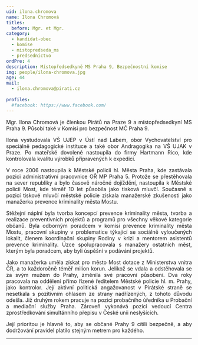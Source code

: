 ```yaml
---
uid: ilona.chromova
name: Ilona Chromová
titles:
  before: Mgr. et Mgr.
category:
  - kandidat-obec
  - komise
  - mistopredseda_ms
  - predsednictvo
ordPre: 4
description: Místopředsedkyně MS Praha 9, Bezpečnostní komise
img: people/ilona-chromova.jpg
age: 44
mail:
  - ilona.chromova@pirati.cz
 
profiles:
  #facebook: https://www.facebook.com/
---
```

<p style='text-align: justify;'>Mgr. Ilona Chromová je členkou Pirátů na Praze 9 a místopředsedkyní MS Praha 9. Působí také v Komisi pro bezpečnost MČ Praha 9.
</p><p style='text-align: justify;'>
Ilona vystudovala VŠ UJEP v Ústí nad Labem, obor Vychovatelství pro speciálně pedagogické instituce a také obor Andragogika na VŠ UJAK v Praze. Po mateřské dovolené nastoupila do firmy Hartmann Rico, kde kontrolovala kvalitu výrobků připravených k expedici.
</p><p style='text-align: justify;'>
V roce 2006 nastoupila k Městské policii hl. Města Praha, kde zastávala pozici administrativní pracovnice OŘ MP Praha 5. Protože se přestěhovala na sever republiky a bylo časově náročné dojíždění, nastoupila k Městské policii Most, kde téměř 10 let působila jako tisková mluvčí. Současně s pozicí tiskové mluvčí městské policie získala manažerské zkušenosti jako manažerka prevence kriminality města Mostu.
</p><p style='text-align: justify;'>
Stěžejní náplní byla tvorba koncepcí prevence kriminality města, tvorba a realizace preventivních projektů a programů pro všechny věkové kategorie občanů. Byla odborným poradcem v komisi prevence kriminality města Mostu, pracovní skupiny v problematice týkající se sociálně vyloučených lokalit, členem koordinační skupiny Rodiny v krizi a mentorem asistentů prevence kriminality. Úzce spolupracovala s manažery ostatních měst, kterým byla poradcem, aby byli úspěšní v podávání projektů.
</p><p style='text-align: justify;'>
Jako manažerka uměla získat pro město Most dotace z Ministerstva vnitra ČR, a to každoročně téměř milion korun. Jelikož se vdala a odstěhovala se za svým mužem do Prahy, změnila své pracovní působení. Dva roky pracovala na oddělení přímo řízené ředitelem Městské policie hl. m. Prahy, jako kontrolor. Její aktivní politická angažovanost v Pirátské straně se nesetkala s pozitivním ohlasem ze strany nadřízených, z tohoto důvodu odešla. Již druhým rokem pracuje na pozici probačního úředníka u Probační a mediační služby Praha. Zároveň vykonává pozici vedoucí Centra zprostředkování simultánního přepisu v České unii neslyšících.
</p><p style='text-align: justify;'>
Její prioritou je hlavně to, aby se občané Prahy 9 cítili bezpečně, a aby dodržování pravidel platilo stejným metrem pro každého.
</p>


---